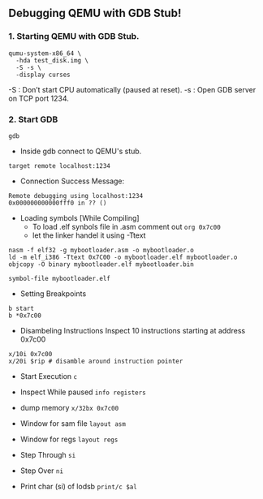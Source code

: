 ## Debugging QEMU with GDB Stub!

### 1. Starting QEMU with GDB Stub.

```shell
qumu-system-x86_64 \
  -hda test_disk.img \
  -S -s \
  -display curses
```

-S : Don’t start CPU automatically (paused at reset).
-s : Open GDB server on TCP port 1234.

### 2. Start GDB

```shell
gdb
```

- Inside gdb connect to QEMU's stub.
```shell
target remote localhost:1234
```

- Connection Success Message:
```shell
Remote debugging using localhost:1234
0x000000000000fff0 in ?? () 
```

- Loading symbols [While Compiling]
    - To load .elf synbols file in .asm comment out `org 0x7c00`
    - let the linker handel it using -Ttext
```shell
nasm -f elf32 -g mybootloader.asm -o mybootloader.o
ld -m elf_i386 -Ttext 0x7C00 -o mybootloader.elf mybootloader.o
objcopy -O binary mybootloader.elf mybootloader.bin
```

```shell
symbol-file mybootloader.elf
```

- Setting Breakpoints
```shell
b start
b *0x7c00
```

- Disambeling Instructions
Inspect 10 instructions starting at address 0x7c00
```shell
x/10i 0x7c00
x/20i $rip # disamble around instruction pointer
```

- Start Execution `c`

- Inspect While paused `info registers`

- dump memory `x/32bx 0x7c00`

- Window for sam file `layout asm`

- Window for regs `layout regs`

- Step Through `si`

- Step Over `ni`

- Print char (si) of lodsb `print/c $al`
